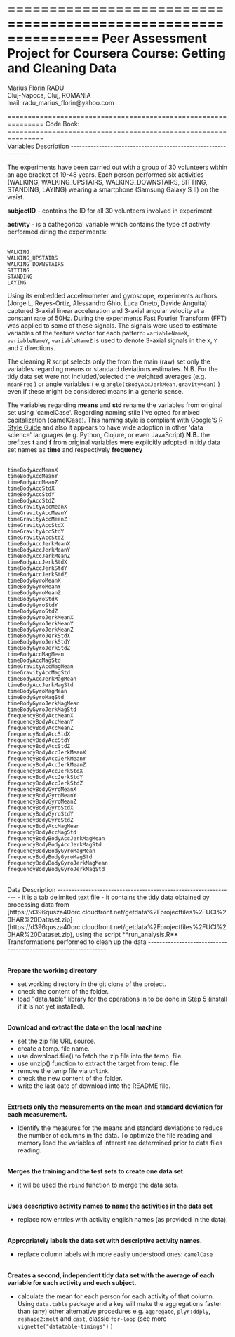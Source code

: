 ===============================================================
Peer Assessment Project for Coursera Course:  Getting and Cleaning Data
===============================================================
<p>Marius Florin RADU
<br>Cluj-Napoca, Cluj, ROMANIA
<br>mail: radu_marius_florin@yahoo.com</p>
===============================================================
Code Book:
===============================================================

<br>
Variables Description
---------------------------------------------------------------


The experiments have been carried out with a group of 30 volunteers within an age bracket of 19-48 years. Each person performed six activities (WALKING, WALKING_UPSTAIRS, WALKING_DOWNSTAIRS, SITTING, STANDING, LAYING) wearing a smartphone (Samsung Galaxy S II) on the waist. 

**subjectID** - contains the ID for all 30  volunteers involved in experiment

**activity** - is a cathegorical variable which contains the type of activity performed diring the experiments:

<br>`WALKING`
<br>`WALKING_UPSTAIRS`
<br>`WALKING_DOWNSTAIRS`
<br>`SITTING`
<br>`STANDING`
<br>`LAYING`


Using its embedded accelerometer and gyroscope, experiments authors (Jorge L. Reyes-Ortiz, Alessandro Ghio, Luca Oneto, Davide Anguita) captured 3-axial linear acceleration and 3-axial angular velocity at a constant rate of 50Hz. During the experiments Fast Fourier Transform (FFT) was applied to some of these signals. The signals were used to estimate variables of the feature vector for each pattern: `variableNameX`, `variableNameY`, `variableNameZ` is used to denote 3-axial signals in the `X`, `Y` and `Z` directions.

The cleaning R script selects only the from the main (raw) set only the variables regarding means or standard deviations estimates.
N.B. For the tidy data set were not included/selected the weighted averages (e.g. `meanFreq` ) or angle variables ( e.g `angle(tBodyAccJerkMean,gravityMean)` ) even if these might be considered means in a generic sense.

The variables regarding **means** and **std** rename the variables from original set using 'camelCase'. Regarding naming stile I've opted for mixed capitalization (camelCase). This naming style is compliant with [Google'S R Style Guide](http://google-styleguide.googlecode.com/svn/trunk/Rguide.xml) and also it appears to have wide adoption in other 'data science' languages (e.g. Python, Clojure, or even JavaScript)
**N.B.** the prefixes **t** and **f** from original variables were explicitly adopted in tidy data set names as **time** and respectively **frequency**

<br>`timeBodyAccMeanX`
<br>`timeBodyAccMeanY`
<br>`timeBodyAccMeanZ`
<br>`timeBodyAccStdX`
<br>`timeBodyAccStdY`
<br>`timeBodyAccStdZ`
<br>`timeGravityAccMeanX`
<br>`timeGravityAccMeanY`
<br>`timeGravityAccMeanZ`
<br>`timeGravityAccStdX`
<br>`timeGravityAccStdY`
<br>`timeGravityAccStdZ`
<br>`timeBodyAccJerkMeanX`
<br>`timeBodyAccJerkMeanY`
<br>`timeBodyAccJerkMeanZ`
<br>`timeBodyAccJerkStdX`
<br>`timeBodyAccJerkStdY`
<br>`timeBodyAccJerkStdZ`
<br>`timeBodyGyroMeanX`
<br>`timeBodyGyroMeanY`
<br>`timeBodyGyroMeanZ`
<br>`timeBodyGyroStdX`
<br>`timeBodyGyroStdY`
<br>`timeBodyGyroStdZ`
<br>`timeBodyGyroJerkMeanX`
<br>`timeBodyGyroJerkMeanY`
<br>`timeBodyGyroJerkMeanZ`
<br>`timeBodyGyroJerkStdX`
<br>`timeBodyGyroJerkStdY`
<br>`timeBodyGyroJerkStdZ`
<br>`timeBodyAccMagMean`
<br>`timeBodyAccMagStd`
<br>`timeGravityAccMagMean`
<br>`timeGravityAccMagStd`
<br>`timeBodyAccJerkMagMean`
<br>`timeBodyAccJerkMagStd`
<br>`timeBodyGyroMagMean`
<br>`timeBodyGyroMagStd`
<br>`timeBodyGyroJerkMagMean`
<br>`timeBodyGyroJerkMagStd`
<br>`frequencyBodyAccMeanX`
<br>`frequencyBodyAccMeanY`
<br>`frequencyBodyAccMeanZ`
<br>`frequencyBodyAccStdX`
<br>`frequencyBodyAccStdY`
<br>`frequencyBodyAccStdZ`
<br>`frequencyBodyAccJerkMeanX`
<br>`frequencyBodyAccJerkMeanY`
<br>`frequencyBodyAccJerkMeanZ`
<br>`frequencyBodyAccJerkStdX`
<br>`frequencyBodyAccJerkStdY`
<br>`frequencyBodyAccJerkStdZ`
<br>`frequencyBodyGyroMeanX`
<br>`frequencyBodyGyroMeanY`
<br>`frequencyBodyGyroMeanZ`
<br>`frequencyBodyGyroStdX`
<br>`frequencyBodyGyroStdY`
<br>`frequencyBodyGyroStdZ`
<br>`frequencyBodyAccMagMean`
<br>`frequencyBodyAccMagStd`
<br>`frequencyBodyBodyAccJerkMagMean`
<br>`frequencyBodyBodyAccJerkMagStd`
<br>`frequencyBodyBodyGyroMagMean`
<br>`frequencyBodyBodyGyroMagStd`
<br>`frequencyBodyBodyGyroJerkMagMean`
<br>`frequencyBodyBodyGyroJerkMagStd`

<br>
Data Description
---------------------------------------------------------------
- it is a tab delimited text file 
- it contains the tidy data obtained by processing data from [https://d396qusza40orc.cloudfront.net/getdata%2Fprojectfiles%2FUCI%20HAR%20Dataset.zip](https://d396qusza40orc.cloudfront.net/getdata%2Fprojectfiles%2FUCI%20HAR%20Dataset.zip), using the script **run_analysis.R**

<br>
Transformations performed to clean up the data 
---------------------------------------------------------------

<br>**Prepare the working directory**

- set working directory in the git clone of the project.
- check the content of the folder.
- load "data.table" library for the operations in to be done in Step 5 (install if it is not yet installed).


<br>**Download and extract the data on the local machine**

- set the zip file URL source.
- create a temp. file name.
- use download.file() to fetch the zip file into the temp. file.
- use unzip() function to extract the target from temp. file
- remove the temp file via `unlink`.
- check the new content of the folder.
- write the last date of download into the README file.

<br>**Extracts only the measurements on the mean and standard deviation for each measurement.**

- Identify the measures for the means and standard deviations to reduce the number of columns in the data.
To optimize the file reading and memory load the variables of interest are determined prior to data files reading.

<br>**Merges the training and the test sets to create one data set.**

- it wil be used the `rbind` function to merge the data sets.

<br>**Uses descriptive activity names to name the activities in the data set**

- replace row entries with activity english names (as provided in the data).

<br>**Appropriately labels the data set with descriptive activity names.**

- replace column labels with more easily understood ones: `camelCase`

<br>**Creates a second, independent tidy data set with the average of each variable for each activity and each subject.**

- calculate the mean for each person for each activity of that column.
Using `data.table` package and a key will make the aggregations faster than (any) other alternative procedures e.g. `aggregate`, `plyr:ddply`, `reshape2:melt` and `cast`, classic `for-loop` (see more `vignette("datatable-timings")` ) 
